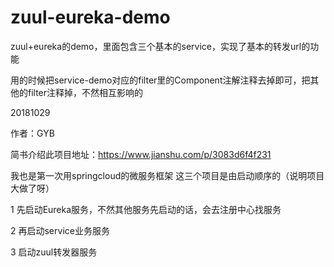 # zuul-eureka-demo
zuul+eureka的demo，里面包含三个基本的service，实现了基本的转发url的功能

用的时候把service-demo对应的filter里的Component注解注释去掉即可，把其他的filter注释掉，不然相互影响的

20181029

作者：GYB

简书介绍此项目地址：https://www.jianshu.com/p/3083d6f4f231

我也是第一次用springcloud的微服务框架
这三个项目是由启动顺序的（说明项目大做了呀）

1 先启动Eureka服务，不然其他服务先启动的话，会去注册中心找服务

2 再启动service业务服务

3 启动zuul转发器服务
